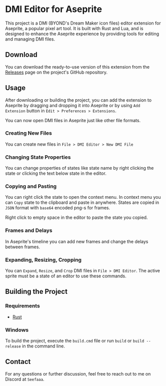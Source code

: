 # DMI Editor for Aseprite

This project is a DMI (BYOND's Dream Maker icon files) editor extension for Aseprite, a popular pixel art tool. It is built with Rust and Lua, and is designed to enhance the Aseprite experience by providing tools for editing and managing DMI files.

## Download

You can download the ready-to-use version of this extension from the [Releases](https://github.com/Seefaaa/aseprite-dmi/releases) page on the project's GitHub repository.

## Usage

After downloading or building the project, you can add the extension to Aseprite by dragging and dropping it into Aseprite or by using `Add Extension` button in `Edit > Preferences > Extensions`.

You can now open DMI files in Aseprite just like other file formats.

### Creating New Files

You can create new files in `File > DMI Editor > New DMI File`

### Changing State Properties

You can change properties of states like state name by right clicking the state or clicking the text below state in the editor.

### Copying and Pasting

You can right click the state to open the context menu. In context menu you can `Copy` state to the clipboard and paste in anywhere. States are copied in `JSON` format with `base64` encoded png-s for frames.

Right click to empty space in the editor to paste the state you copied.

### Frames and Delays

In Aseprite's timeline you can add new frames and change the delays between frames.

### Expanding, Resizing, Cropping

You can `Expand`, `Resize`, and `Crop` DMI files in `File > DMI Editor`. The active sprite must be a state of an editor to use these commands.

## Building the Project

### Requirements

- [Rust](https://www.rust-lang.org/)

### Windows

To build the project, execute the `build.cmd` file or run `build` or `build --release` in the command line.

## Contact

For any questions or further discussion, feel free to reach out to me on Discord at `Seefaaa`.
